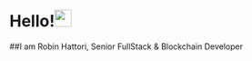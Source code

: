 # Hello!<img src="https://raw.githubusercontent.com/MartinHeinz/MartinHeinz/master/wave.gif" width="30px">
##I am Robin Hattori, Senior FullStack & Blockchain Developer 
